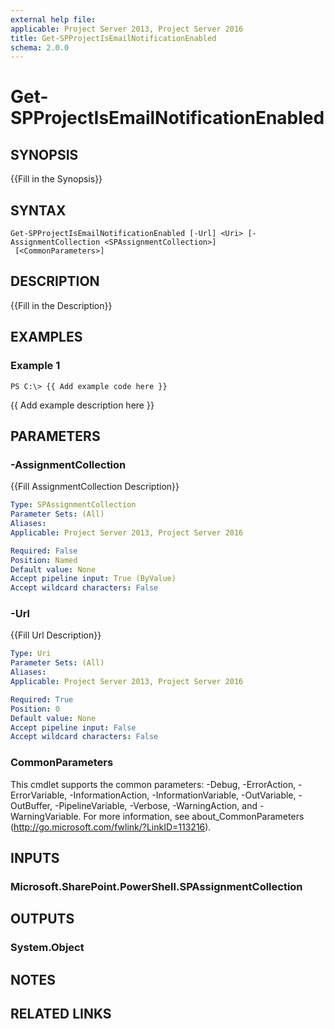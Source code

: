 ```yaml
---
external help file: 
applicable: Project Server 2013, Project Server 2016
title: Get-SPProjectIsEmailNotificationEnabled
schema: 2.0.0
---
```


# Get-SPProjectIsEmailNotificationEnabled

## SYNOPSIS
{{Fill in the Synopsis}}

## SYNTAX

```
Get-SPProjectIsEmailNotificationEnabled [-Url] <Uri> [-AssignmentCollection <SPAssignmentCollection>]
 [<CommonParameters>]
```

## DESCRIPTION
{{Fill in the Description}}

## EXAMPLES

### Example 1 
```
PS C:\> {{ Add example code here }}
```

{{ Add example description here }}

## PARAMETERS

### -AssignmentCollection
{{Fill AssignmentCollection Description}}

```yaml
Type: SPAssignmentCollection
Parameter Sets: (All)
Aliases: 
Applicable: Project Server 2013, Project Server 2016

Required: False
Position: Named
Default value: None
Accept pipeline input: True (ByValue)
Accept wildcard characters: False
```

### -Url
{{Fill Url Description}}

```yaml
Type: Uri
Parameter Sets: (All)
Aliases: 
Applicable: Project Server 2013, Project Server 2016

Required: True
Position: 0
Default value: None
Accept pipeline input: False
Accept wildcard characters: False
```

### CommonParameters
This cmdlet supports the common parameters: -Debug, -ErrorAction, -ErrorVariable, -InformationAction, -InformationVariable, -OutVariable, -OutBuffer, -PipelineVariable, -Verbose, -WarningAction, and -WarningVariable. For more information, see about_CommonParameters (http://go.microsoft.com/fwlink/?LinkID=113216).

## INPUTS

### Microsoft.SharePoint.PowerShell.SPAssignmentCollection

## OUTPUTS

### System.Object

## NOTES

## RELATED LINKS

